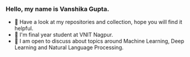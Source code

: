 ### Hello, my name is Vanshika Gupta.

- 💫 Have a look at my repositories and collection, hope you will find it helpful. 
- 📍 I'm final year student at VNIT Nagpur. 
- 💭 I am open to discuss about topics around Machine Learning, Deep Learning and Natural Language Processing.  


<!--
**vg11072001/vg11072001** is a ✨ _special_ ✨ repository because its `README.md` (this file) appears on your GitHub profile.

Here are some ideas to get you started:
- 🔭 I’m currently working on ...
- 🌱 I’m currently learning ...
- 👯 I’m looking to collaborate on ...
- 🤔 I’m looking for help with ...
- 💬 Ask me about ...
- 📫 How to reach me: ...
- 😄 Pronouns: ...
- ⚡ Fun fact: ...

-->

